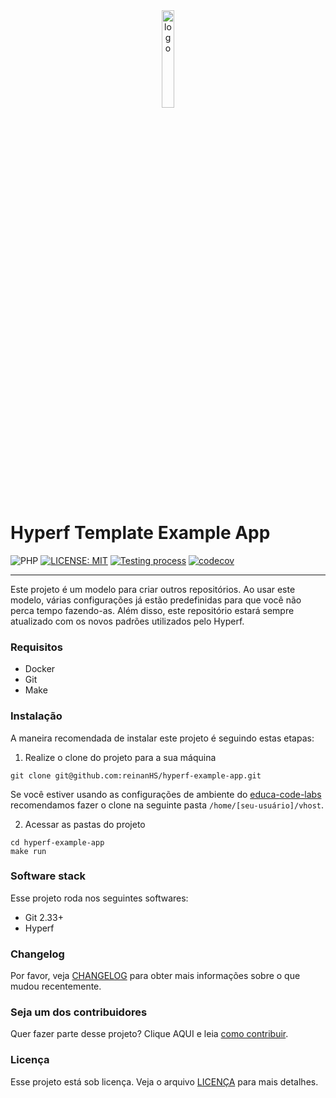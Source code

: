 <div align="center">
   <img src="https://user-images.githubusercontent.com/28494067/229952537-50a4c12d-e253-4120-a12f-7fa65a7970e5.png" alt="logo" width="20%">
</div>

Hyperf Template Example App
=======================================

![PHP](https://img.shields.io/badge/php-%23777BB4.svg?logo=php&logoColor=white)
[![LICENSE: MIT](https://img.shields.io/badge/License-MIT-green)](./LICENSE)
[![Testing process](https://github.com/ReinanHS/hyperf-example-app/actions/workflows/testing.yml/badge.svg)](https://github.com/ReinanHS/hyperf-example-app/actions/workflows/testing.yml)
[![codecov](https://codecov.io/gh/ReinanHS/hyperf-example-app/graph/badge.svg?token=WAAZA84ZJ0)](https://codecov.io/gh/ReinanHS/hyperf-example-app)

* * *

Este projeto é um modelo para criar outros repositórios. Ao usar este modelo, várias configurações
já estão predefinidas para que você não perca tempo fazendo-as. Além disso, este repositório estará sempre
atualizado com os novos padrões utilizados pelo Hyperf.

### Requisitos

- Docker
- Git
- Make

### Instalação

A maneira recomendada de instalar este projeto é seguindo estas etapas:

1. Realize o clone do projeto para a sua máquina

```shell
git clone git@github.com:reinanHS/hyperf-example-app.git
```

Se você estiver usando as configurações de ambiente do [educa-code-labs](https://gitlab.com/educa-code-labs) recomendamos fazer o clone na seguinte pasta `/home/[seu-usuário]/vhost`.

2. Acessar as pastas do projeto

```shell
cd hyperf-example-app
make run
```

### Software stack

Esse projeto roda nos seguintes softwares:

- Git 2.33+
- Hyperf

### Changelog

Por favor, veja [CHANGELOG](CHANGELOG.md) para obter mais informações sobre o que mudou recentemente.

### Seja um dos contribuidores

Quer fazer parte desse projeto? Clique AQUI e leia [como contribuir](CONTRIBUTING.md).

### Licença

Esse projeto está sob licença. Veja o arquivo [LICENÇA](LICENSE) para mais detalhes.
